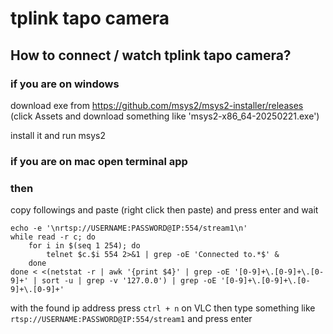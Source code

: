# tplink tapo camera

## How to connect / watch tplink tapo camera?

### if you are on windows
download exe from https://github.com/msys2/msys2-installer/releases
(click Assets and download something like 'msys2-x86_64-20250221.exe')

install it and run msys2

### if you are on mac open terminal app

### then

copy followings and paste (right click then paste) and press enter and wait
```
echo -e '\nrtsp://USERNAME:PASSWORD@IP:554/stream1\n'
while read -r c; do
	for i in $(seq 1 254); do
		telnet $c.$i 554 2>&1 | grep -oE 'Connected to.*$' &
	done
done < <(netstat -r | awk '{print $4}' | grep -oE '[0-9]+\.[0-9]+\.[0-9]+' | sort -u | grep -v '127.0.0') | grep -oE '[0-9]+\.[0-9]+\.[0-9]+\.[0-9]+'
```

with the found ip address press `ctrl + n` on VLC then type something like `rtsp://USERNAME:PASSWORD@IP:554/stream1` and press enter
